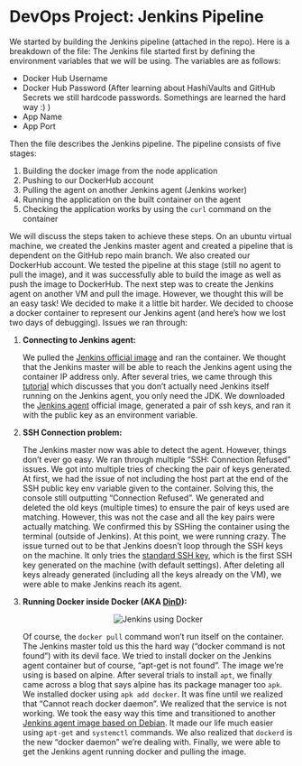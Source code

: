 # DevOps Project: Jenkins Pipeline

We started by building the Jenkins pipeline (attached in the repo). Here is a breakdown of the file:
The Jenkins file started first by defining the environment variables that we will be using. The variables are as follows:
- Docker Hub Username
- Docker Hub Password (After learning about HashiVaults and GitHub Secrets we still hardcode passwords. Somethings are learned the hard way :) )
- App Name
- App Port

Then the file describes the Jenkins pipeline. The pipeline consists of five stages:
1. Building the docker image from the node application
2. Pushing to our DockerHub account
3. Pulling the agent on another Jenkins agent (Jenkins worker)
4. Running the application on the built container on the agent
5. Checking the application works by using the `curl` command on the container

We will discuss the steps taken to achieve these steps. On an ubuntu virtual machine, we created the Jenkins master agent and created a pipeline that is dependent on the GitHub repo main branch. We also created our DockerHub account. We tested the pipeline at this stage (still no agent to pull the image), and it was successfully able to build the image as well as push the image to DockerHub. The next step was to create the Jenkins agent on another VM and pull the image. However, we thought this will be an easy task! We decided to make it a little bit harder. We decided to choose a docker container to represent our Jenkins agent (and here’s how we lost two days of debugging). Issues we ran through:

1. **Connecting to Jenkins agent:**

    We pulled the [Jenkins official image](https://hub.docker.com/r/jenkins/jenkins) and ran the container. We thought that the Jenkins master will be able to reach the Jenkins agent using the container IP address only. After several tries, we came through this [tutorial](https://www.jenkins.io/doc/book/using/using-agents/) which discusses that you don’t actually need Jenkins itself running on the Jenkins agent, you only need the JDK. We downloaded the [Jenkins agent](https://hub.docker.com/r/jenkins/ssh-agent) official image, generated a pair of ssh keys, and ran it with the public key as an environment variable.

2. **SSH Connection problem:**

    The Jenkins master now was able to detect the agent. However, things don’t ever go easy. We ran through multiple “SSH: Connection Refused” issues. We got into multiple tries of checking the pair of keys generated. At first, we had the issue of not including the host part at the end of the SSH public key env variable given to the container. Solving this, the console still outputting “Connection Refused”. We generated and deleted the old keys (multiple times) to ensure the pair of keys used are matching. However, this was not the case and all the key pairs were actually matching. We confirmed this by SSHing the container using the terminal (outside of Jenkins). At this point, we were running crazy. The issue turned out to be that Jenkins doesn’t loop through the SSH keys on the machine. It only tries the [standard SSH key](https://askubuntu.com/questions/4830/easiest-way-to-copy-ssh-keys-to-another-machine), which is the first SSH key generated on the machine (with default settings). After deleting all keys already generated (including all the keys already on the VM), we were able to make Jenkins reach its agent.

3. **Running Docker inside Docker (AKA [DinD](https://hub.docker.com/_/docker)):**


    <p align="center">
      <img src="https://encrypted-tbn0.gstatic.com/images?q=tbn:ANd9GcQPuyfU5OTBD2mIefOd0TxKu5SB9fLhodMgwg&s" alt="Jenkins using Docker"/>
    </p>

   
    Of course, the `docker pull` command won’t run itself on the container. The Jenkins master told us this the hard way (“docker command is not found”) with its devil face. We tried to install docker on the Jenkins agent container but of course, “apt-get is not found”. The image we’re using is based on alpine. After several trials to install `apt`, we finally came across a blog that says alpine has its package manager too `apk`. We installed docker using `apk add docker`. It was fine until we realized that “Cannot reach docker daemon”. We realized that the service is not working. We took the easy way this time and transitioned to another [Jenkins agent image based on Debian](https://hub.docker.com/layers/jenkins/ssh-agent/latest-debian-jdk17/images/sha256-95b2fe5b6a42c924823fc45850c6c1babb38d4db3b4f6c5736b92665d980e256?context=explore). It made our life much easier using `apt-get` and `systemctl` commands. We also realized that `dockerd` is the new “docker daemon” we’re dealing with. Finally, we were able to get the Jenkins agent running docker and pulling the image.
